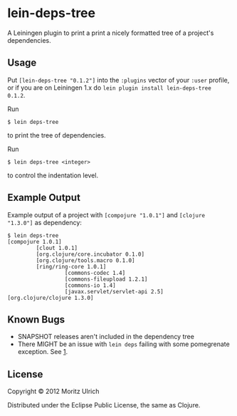 # lein-deps-tree

A Leiningen plugin to print a print a nicely formatted tree of a project's dependencies.

## Usage

Put `[lein-deps-tree "0.1.2"]` into the `:plugins` vector of your `:user` profile, or if you are on Leiningen 1.x do `lein plugin install lein-deps-tree 0.1.2`.

Run

    $ lein deps-tree

to print the tree of dependencies.

Run

    $ lein deps-tree <integer>

to control the indentation level.

## Example Output

Example output of a project with `[compojure "1.0.1"]` and `[clojure "1.3.0"]` as dependency:

    $ lein deps-tree
    [compojure 1.0.1]
             [clout 1.0.1]
             [org.clojure/core.incubator 0.1.0]
             [org.clojure/tools.macro 0.1.0]
             [ring/ring-core 1.0.1]
                      [commons-codec 1.4]
                      [commons-fileupload 1.2.1]
                      [commons-io 1.4]
                      [javax.servlet/servlet-api 2.5]
    [org.clojure/clojure 1.3.0]

## Known Bugs

- SNAPSHOT releases aren't included in the dependency tree
- There MIGHT be an issue with ```lein deps``` failing with some pomegrenate exception. See [1].

## License

Copyright © 2012 Moritz Ulrich

Distributed under the Eclipse Public License, the same as Clojure.

[1]: https://github.com/cemerick/pomegranate/issues/2
